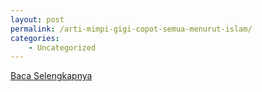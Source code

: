 ```yaml
---
layout: post
permalink: /arti-mimpi-gigi-copot-semua-menurut-islam/
categories:
    - Uncategorized
---
```


[Baca Selengkapnya](/03)